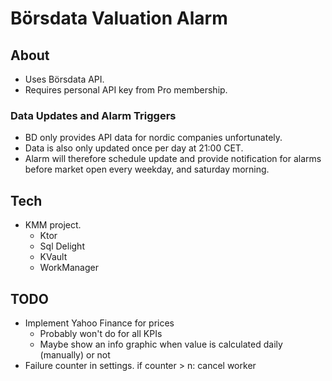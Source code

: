 # Börsdata Valuation Alarm

## About
  * Uses Börsdata API.
  * Requires personal API key from Pro membership.

### Data Updates and Alarm Triggers
  * BD only provides API data for nordic companies unfortunately.
  * Data is also only updated once per day at 21:00 CET.
  * Alarm will therefore schedule update and provide notification for alarms before market open every weekday, and saturday morning.

## Tech
  * KMM project.
    * Ktor
    * Sql Delight
    * KVault
    * WorkManager
    
## TODO 
  * Implement Yahoo Finance for prices
      * Probably won't do for all KPIs
      * Maybe show an info graphic when value is calculated daily (manually) or not
  * Failure counter in settings. if counter > n: cancel worker

